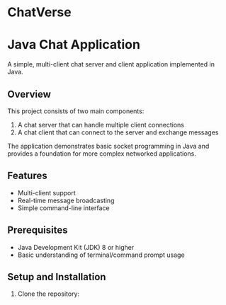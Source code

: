 # ChatVerse
# Java Chat Application

A simple, multi-client chat server and client application implemented in Java.

## Overview

This project consists of two main components:
1. A chat server that can handle multiple client connections
2. A chat client that can connect to the server and exchange messages

The application demonstrates basic socket programming in Java and provides a foundation for more complex networked applications.

## Features

- Multi-client support
- Real-time message broadcasting
- Simple command-line interface

## Prerequisites

- Java Development Kit (JDK) 8 or higher
- Basic understanding of terminal/command prompt usage

## Setup and Installation

1. Clone the repository: 
